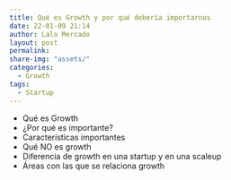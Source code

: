 ```yaml
---
title: Qué es Growth y por qué debería importarnos
date: 22-01-09 21:14
author: Lalo Mercado
layout: post
permalink: 
share-img: "assets/"
categories:
  - Growth
tags:
  - Startup
---
```


- Qué es Growth
- ¿Por qué es importante?
- Características importantes
- Qué NO es growth
- Diferencia de growth en una startup y en una scaleup
- Áreas con las que se relaciona growth

[//]: # "Tags: Tips, Reseña, Productividad, Libro, Inversión, Motivación, cerebro, Haz, Trabajo, Universidad, Emprende, Startup"

[//]: # "Categories: Blog, Resena, Tech, Vida, Marketing (no implementado aún)"


